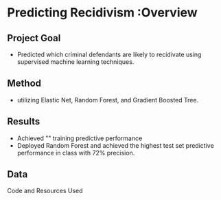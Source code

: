# Predicting Recidivism :Overview

## Project Goal
* Predicted which criminal defendants are likely to recidivate using supervised machine learning techniques. 

## Method
* utilizing Elastic Net, Random Forest, and Gradient Boosted Tree.

## Results
* Achieved "" training predictive performance 
* Deployed Random Forest and achieved the highest test set predictive performance in class with 72% precision.

## Data

Code and Resources Used 


